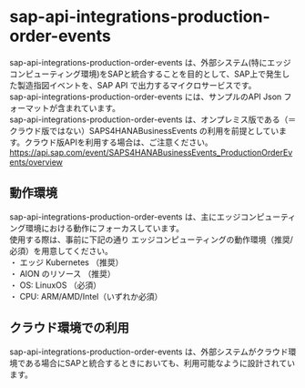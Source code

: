 # sap-api-integrations-production-order-events   
sap-api-integrations-production-order-events は、外部システム(特にエッジコンピューティング環境)をSAPと統合することを目的として、SAP上で発生した製造指図イベントを、SAP API で出力するマイクロサービスです。  
sap-api-integrations-production-order-events には、サンプルのAPI Json フォーマットが含まれています。  
sap-api-integrations-production-order-events は、オンプレミス版である（＝クラウド版ではない）SAPS4HANABusinessEvents の利用を前提としています。クラウド版APIを利用する場合は、ご注意ください。  
https://api.sap.com/event/SAPS4HANABusinessEvents_ProductionOrderEvents/overview

## 動作環境
sap-api-integrations-production-order-events は、主にエッジコンピューティング環境における動作にフォーカスしています。  
使用する際は、事前に下記の通り エッジコンピューティングの動作環境（推奨/必須）を用意してください。  
・ エッジ Kubernetes （推奨）  
・ AION のリソース （推奨）  
・ OS: LinuxOS （必須）  
・ CPU: ARM/AMD/Intel（いずれか必須）  

## クラウド環境での利用
sap-api-integrations-production-order-events は、外部システムがクラウド環境である場合にSAPと統合するときにおいても、利用可能なように設計されています。  